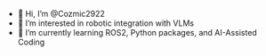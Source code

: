 - 👋 Hi, I’m @Cozmic2922
- 👀 I’m interested in robotic integration with VLMs
- 🌱 I’m currently learning ROS2, Python packages, and AI-Assisted Coding

<!---
Cozmic2922/Cozmic2922 is a ✨ special ✨ repository because its `README.md` (this file) appears on your GitHub profile.
You can click the Preview link to take a look at your changes.
--->
